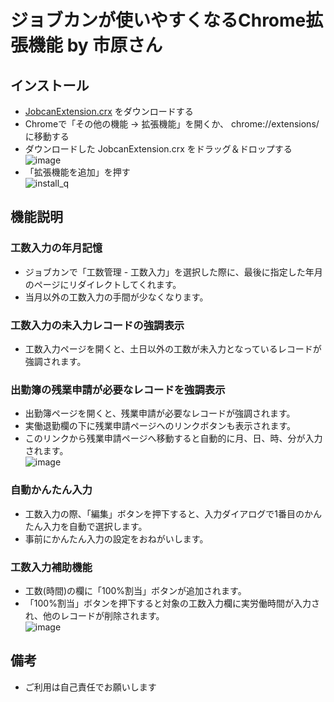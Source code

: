 # ジョブカンが使いやすくなるChrome拡張機能 by 市原さん
## インストール
* [JobcanExtension.crx](https://github.com/mob-sakai/JobcanExtensionForChrome/raw/master/JobcanExtension.crx) をダウンロードする
* Chromeで「その他の機能 -> 拡張機能」を開くか、 chrome://extensions/ に移動する
* ダウンロードした JobcanExtension.crx をドラッグ＆ドロップする  
![image](https://user-images.githubusercontent.com/12690315/27819235-3e4602ce-60d4-11e7-8b5c-4e45671a6382.png)
* 「拡張機能を追加」を押す  
![install_q](https://user-images.githubusercontent.com/12690315/27818907-d06a6bce-60d2-11e7-80bb-916cb7df497d.png)

## 機能説明
### 工数入力の年月記憶
* ジョブカンで「工数管理 - 工数入力」を選択した際に、最後に指定した年月のページにリダイレクトしてくれます。  
* 当月以外の工数入力の手間が少なくなります。

### 工数入力の未入力レコードの強調表示
* 工数入力ページを開くと、土日以外の工数が未入力となっているレコードが強調されます。

### 出勤簿の残業申請が必要なレコードを強調表示
* 出勤簿ページを開くと、残業申請が必要なレコードが強調されます。  
* 実働退勤欄の下に残業申請ページへのリンクボタンも表示されます。  
* このリンクから残業申請ページへ移動すると自動的に月、日、時、分が入力されます。  
![image](https://user-images.githubusercontent.com/12690315/27819269-6a80f4c0-60d4-11e7-9f0f-23ed4a9d65be.png)

### 自動かんたん入力
* 工数入力の際、「編集」ボタンを押下すると、入力ダイアログで1番目のかんたん入力を自動で選択します。
* 事前にかんたん入力の設定をおねがいします。

### 工数入力補助機能
* 工数(時間)の欄に「100%割当」ボタンが追加されます。
* 「100%割当」ボタンを押下すると対象の工数入力欄に実労働時間が入力され、他のレコードが削除されます。  
![image](https://user-images.githubusercontent.com/12690315/27819322-a5b8e76e-60d4-11e7-99a7-01536c1f427b.png)

## 備考
* ご利用は自己責任でお願いします